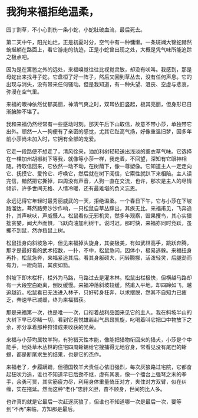 # 我狗来福拒绝温柔，

园丁割草，不小心割伤一条小蛇，小蛇肚破血流，最后死去。 

第二天中午，阳光灿烂，正是初夏时分，空气中有一种慵懒。一条斑斓大锦蛇赫然蜿蜒躺在路面上，看它游走的轨迹，正是小蛇曾出现之处，大概是凭气味所能追踪之极点吧。 

因为是在篱笆之外的远处，来福嗅觉往往比视觉灵敏，却没有吠叫。我感到，那是母蛇出来找寻子蛇。它盘桓了好一阵子，然后又回到草丛去，没有任何声息。它的出现与消失，没有带来任何骚动。但是我知道，有一种失望、沮丧、空虚与悲哀，弥漫在空气里。 

来福的眼神依然忧郁美丽，神清气爽之时，双耳依旧竖起，极其亮丽，但身形已日渐臃肿不堪了。 

我和来福仍然经常有一些感动时刻。那天午后下山取信，故意不带小莎，单独带它出外。顿然一人一狗便有了亲密的感觉，尤其它趾高气扬，好像重温旧梦，因多年前小莎尚未加入时，它拥有全部的宠爱。 

它走一段路便不想走了，清风徐来，油加利树轻轻送出浅淡的薰衣草气味。它选择在一棵加州胡椒树下等我，就像等小莎一样，我走着，不回望，深知有它眼神相随。待取信回来，它依然一动不动，在树荫下，像一尊塑像。它知道主人一定走向它、抚摸它、爱怜它、呼唤它，然后就在树下阅信，它索性就趴下来相陪。主人读完信，黯然把它撕掉，四周没有声音，人狗一直在交流，也许，那次是主人的尽情倾诉，许多世间无格、人情冷暖，还有最难堪的负义忘恩。 

永远记得它年轻时最秀丽威武的一天，拒绝温柔。一个春日下午，它与小莎在下坡路溜达，蓦然路旁沙沙作响，一只松鼠自草丛蹿出，其疾无比。来福甫见，飞奔追扑，其声吠吠，声威慑人。松鼠看似无邪机灵，然多年观察，毁果攫鸟，其心实猥拙贪婪，闻犬声而惧，飞跃向油加利树干。说时迟，那时快，来福亦同时竞跃，虽攫不到鼠，然亦挡鼠上树。 

松鼠扭身向斜坡急冲，但见来福掉头旋身，其姿极美，有如武林高手，跳跃奔腾，那才是最好看的武术招数，一扑，不中，松鼠急闪，因体小，极易逃躲。来福扭身再扑，松鼠急奔，来福紧追其后。看其身躯硕大，闪转腾挪，活泼轻灵，后腿劲而有力，一蹬向前，其疾如箭。 

斜坡下即木栏杆，栏外为马路，马路过去是灌木林。松鼠出栏极快，但横越马路却有一大段空白距离，倒反缓慢。来福冲落斜坡较缓，然甫入平地，却四蹄如飞，越追越近。松鼠看已无法进入林子，只好转身狂奔，以求摆脱，然其不自知力已疲乏，奔速早已减缓，终为来福猎获。 

那是来福第一次，也是唯一一次，口衔着战利品回来见它的主人。我在斜坡半山的大树下早已尽睹一切，看到它喜悦雄赳赳气昂昂凯旋，叱喝着叫它把口中物放下之余，亦分享着那种狩猎成果收获的光荣。 

来福与小莎均属牧羊狗，有狩猎天性本能，像能把猎物衔回来的猎犬，小莎是个中能手，地处草木丛林的住宅四周蜥蜴给它搜捕得无地容身，常看见没有尾巴的蜥蜴，都是断尾求生的结果，也是它的杰作。 

来福老了，步履蹒跚，但德国牧羊犬责任心依旧强烈，每次灰狼路过宅院，它都奋起狂吠力追，谁也不知道早已后劲不继，虚有其表，像一个擂台上强弩之末的拳手，余勇可贾，其实筋疲力尽，利用身体重量倚压对方，夹住对方双臂，似在纠缠，实在拖延。然而这种“老仆”忠肝义胆，奋不顾身，世间狗比人多。 

也许真的就是它最后一次赶逐灰狼了，但谁也不知道哪一次是最后一次，要等到“不再”来临，方知那是最后。